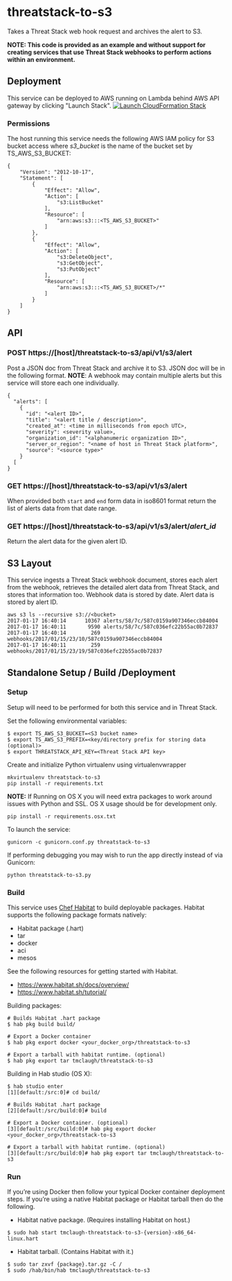 # threatstack-to-s3
Takes a Threat Stack web hook request and archives the alert to S3.

**NOTE: This code is provided as an example and without support for creating services that use Threat Stack webhooks to perform actions within an environment.**

## Deployment
This service can be deployed to AWS running on Lambda behind AWS API gateway by clicking "Launch Stack".
[![Launch CloudFormation  Stack](https://s3.amazonaws.com/cloudformation-examples/cloudformation-launch-stack.png)](https://console.aws.amazon.com/cloudformation/home?region=us-east-1#/stacks/new?stackName=threatstack-to-s3&templateURL=https://s3.amazonaws.com/ts-demo-lamba-deploys/threatstack-to-s3.json)

### Permissions
The host running this service needs the following AWS IAM policy for S3 bucket access where *s3_bucket* is the name of the bucket set by TS_AWS_S3_BUCKET:
```
{
    "Version": "2012-10-17",
    "Statement": [
        {
            "Effect": "Allow",
            "Action": [
                "s3:ListBucket"
            ],
            "Resource": [
                "arn:aws:s3:::<TS_AWS_S3_BUCKET>"
            ]
        },
        {
            "Effect": "Allow",
            "Action": [
                "s3:DeleteObject",
                "s3:GetObject",
                "s3:PutObject"
            ],
            "Resource": [
                "arn:aws:s3:::<TS_AWS_S3_BUCKET>/*"
            ]
        }
    ]
}
```

## API
### POST https://[host]/threatstack-to-s3/api/v1/s3/alert
Post a JSON doc from Threat Stack and archive it to S3.  JSON doc will be in the following format.  __NOTE__: A webhook may contain multiple alerts but this service will store each one individually.
```
{
  "alerts": [
    {
      "id": "<alert ID>",
      "title": "<alert title / description>",
      "created_at": <time in milliseconds from epoch UTC>,
      "severity": <severity value>,
      "organization_id": "<alphanumeric organization ID>",
      "server_or_region": "<name of host in Threat Stack platform>",
      "source": "<source type>"
    }
  [
}
```

### GET https://[host]/threatstack-to-s3/api/v1/s3/alert
When provided both `start` and `end` form data in iso8601 format return the list of alerts data from that date range.

### GET https://[host]/threatstack-to-s3/api/v1/s3/alert/_alert_id_
Return the alert data for the given alert ID.

## S3 Layout
This service ingests a Threat Stack webhook document, stores each alert from the webhook, retrieves the detailed alert data from Threat Stack, and stores that information too.  Webhook data is stored by date.  Alert data is stored by alert ID.
```
aws s3 ls --recursive s3://<bucket>
2017-01-17 16:40:14      10367 alerts/58/7c/587c0159a907346eccb84004
2017-01-17 16:40:11       9590 alerts/58/7c/587c036efc22b55ac0b72837
2017-01-17 16:40:14        269 webhooks/2017/01/15/23/10/587c0159a907346eccb84004
2017-01-17 16:40:11        259 webhooks/2017/01/15/23/19/587c036efc22b55ac0b72837
```

## Standalone Setup / Build /Deployment
### Setup
Setup will need to be performed for both this service and in Threat Stack.

Set the following environmental variables:
```
$ export TS_AWS_S3_BUCKET=<S3 bucket name>
$ export TS_AWS_S3_PREFIX=<key/directory prefix for storing data (optional)>
$ export THREATSTACK_API_KEY=<Threat Stack API key>
```

Create and initialize Python virtualenv using virtualenvwrapper
```
mkvirtualenv threatstack-to-s3
pip install -r requirements.txt
```

__NOTE:__ If Running on OS X you will need extra packages to work around issues with Python and SSL. OS X usage should be for development only.
```
pip install -r requirements.osx.txt
```

To launch the service:
```
gunicorn -c gunicorn.conf.py threatstack-to-s3
```

If performing debugging you may wish to run the app directly instead of via Gunicorn:
```
python threatstack-to-s3.py
```

### Build
This service uses [Chef Habitat](http://www.habitat.sh) to build deployable packages.  Habitat supports the following package formats natively:
* Habitat package (.hart)
* tar
* docker
* aci
* mesos

See the following resources for getting started with Habitat.
* https://www.habitat.sh/docs/overview/
* https://www.habitat.sh/tutorial/

Building packages:
```
# Builds Habitat .hart package
$ hab pkg build build/

# Export a Docker container
$ hab pkg export docker <your_docker_org>/threatstack-to-s3

# Export a tarball with habitat runtime. (optional)
$ hab pkg export tar tmclaugh/threatstack-to-s3
```

Building in Hab studio (OS X):
```
$ hab studio enter
[1][default:/src:0]# cd build/

# Builds Habitat .hart package
[2][default:/src/build:0]# build

# Export a Docker container. (optional)
[3][default:/src/build:0]# hab pkg export docker <your_docker_org>/threatstack-to-s3

# Export a tarball with habitat runtime. (optional)
[3][default:/src/build:0]# hab pkg export tar tmclaugh/threatstack-to-s3
```

### Run
If you’re using Docker then follow your typical Docker container deployment steps.  If you’re using a native Habitat package or Habitat tarball then do the following.

* Habitat native package.  (Requires installing Habitat on host.)
```
$ sudo hab start tmclaugh-threatstack-to-s3-{version}-x86_64-linux.hart
```

* Habitat tarball.  (Contains Habitat with it.)
```
$ sudo tar zxvf {package}.tar.gz -C /
$ sudo /hab/bin/hab tmclaugh/threatstack-to-s3
```

